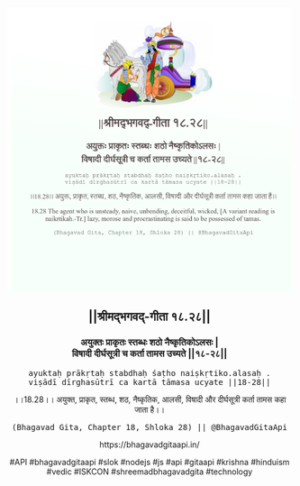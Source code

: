 <img src="../../asset/BG_18_28.png"/>
<center><h2>||श्रीमद्‍भगवद्‍-गीता १८.२८||</h2>
<h3>अयुक्तः प्राकृतः स्तब्धः शठो नैष्कृतिकोऽलसः |<br/>विषादी दीर्घसूत्री च कर्ता तामस उच्यते ||१८-२८||</h3>
<pre>ayuktaḥ prākṛtaḥ stabdhaḥ śaṭho naiṣkṛtiko.alasaḥ .<br/>viṣādī dīrghasūtrī ca kartā tāmasa ucyate ||18-28||</pre>
<p>।।18.28।। अयुक्त, प्राकृत, स्तब्ध, शठ, नैष्कृतिक, आलसी, विषादी और दीर्घसूत्री कर्ता तामस कहा जाता है।।</p>
<pre>(Bhagavad Gita, Chapter 18, Shloka 28) || @BhagavadGitaApi</pre><p>https://bhagavadgitaapi.in/</p><p>#API #bhagavadgitaapi #slok #nodejs #js #api #gitaapi #krishna #hinduism #vedic #ISKCON #shreemadbhagavadgita #technology</p></center>